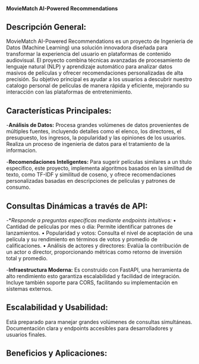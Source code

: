 #### MovieMatch AI-Powered Recommendations

## Descripción General:

MovieMatch AI-Powered Recommendations es un proyecto de Ingenieria de Datos (Machine Learning) una solución innovadora diseñada para transformar la experiencia del usuario en plataformas de contenido audiovisual. El proyecto combina técnicas avanzadas de procesamiento de lenguaje natural (NLP) y aprendizaje automático para analizar datos masivos de películas y ofrecer recomendaciones personalizadas de alta precisión. Su objetivo principal es ayudar a los usuarios a descubrir nuestro catalogo personal de películas de manera rápida y eficiente, mejorando su interacción con las plataformas de entretenimiento.

## Características Principales:

-**Análisis de Datos:** Procesa grandes volúmenes de datos provenientes de múltiples fuentes, incluyendo detalles como el elenco, los directores, el presupuesto, los ingresos, la popularidad y las opiniones de los usuarios. Realiza un proceso de ingenieria de datos para el tratamiento de la informacion.

-**Recomendaciones Inteligentes:** Para sugerir películas similares a un título específico, este proyecto, implementa algoritmos basados en la similitud de texto, como TF-IDF y similitud de coseno, y ofrece recomendaciones personalizadas basadas en descripciones de películas y patrones de consumo.

## Consultas Dinámicas a través de API:

-**Responde a preguntas específicas mediante endpoints intuitivos:* 
	•⁠  ⁠Cantidad de películas por mes o día: Permite identificar patrones de lanzamientos. 
	•⁠  ⁠Popularidad y votos: Consulta el nivel de aceptación de una película y su rendimiento en términos de votos y promedio de calificaciones.
	•⁠  ⁠Análisis de actores y directores: Evalúa la contribución de un actor o director, proporcionando métricas como retorno de inversión total y promedio.

-**Infraestructura Moderna:** Es construido con FastAPI, una herramienta de alto rendimiento esto garantiza escalabilidad y facilidad de integración. Incluye también soporte para CORS, facilitando su implementación en sistemas externos.

## Escalabilidad y Usabilidad:

Està preparado para manejar grandes volúmenes de consultas simultáneas. Documentación clara y endpoints accesibles para desarrolladores y usuarios finales.

## Beneficios y Aplicaciones:
